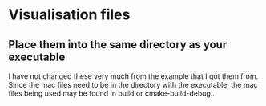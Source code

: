 # Visualisation files
## Place them into the same directory as your executable  
I have not changed these very much from the example that I got them from.  
Since the mac files need to be in the directory with the executable, the mac files being used may be found in build or cmake-build-debug..  
